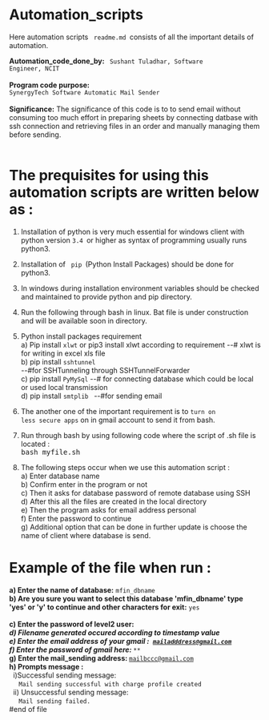 # Automation_scripts

Here automation scripts <code> readme.md </code>consists of all the important details of automation. 

<b>Automation_code_done_by: </b><code> Sushant Tuladhar, Software Engineer, NCIT </code><br> <br>
<b>Program code purpose:</b><code> SynergyTech Software Automatic Mail Sender </code><br> <br>
<b>Significance:</b> The significance of this code is to to send email without consuming too much effort in preparing sheets by connecting datbase with ssh connection and retrieving files in an order and manually managing them before sending. <br> <br>

# The prequisites for using this automation scripts are written below as : 

1. Installation of python is very much essential for windows client with python version <code>3.4 </code>or higher as syntax of programming usually runs python3. 
2. Installation of <code> pip </code>(Python Install Packages) should be done for python3. 
3. In windows during installation environment variables should be checked and maintained to provide python and pip directory. 
4. Run the following through bash in linux. Bat file is under construction and will be available soon in directory. 
5. Python install packages requirement <br>
a) Pip install <code>xlwt</code> or pip3 install xlwt according to requirement 
--# xlwt is for writing in excel xls file <br>
b) pip install <code>sshtunnel</code>  
--#for SSHTunneling through SSHTunnelForwarder <br>
c) pip install <code>PyMySql</code> 
--# for connecting database which could be local or used local transmission <br>
d) pip install <code>smtplib </code>
--#for sending email <br>

6. The another one of the important requirement is to <code>turn on less secure apps</code> on in gmail account to send it from bash. <br>
7. Run through bash by using following code where the script of .sh file is located :<br>
  <kbd> bash myfile.sh </kbd> <br>
  
8. The following steps occur when we use this automation script : <br>
a) Enter database name <br>
b) Confirm enter in the program or not <br>
c) Then it asks for database password of remote database using SSH <br>
d) After this all the files are created in the local directory <br>
e) Then the program asks for email address personal <br>
f) Enter the password to continue <br>
g) Additional option that can be done in further update is choose the name of client where database is send. <br>
 
 # Example of the file when run :<br>
 
 <b>a) Enter the name of database:</b> <code>mfin_dbname</code> <br>
 <b>b) Are you sure you want to select this database 'mfin_dbname' type 'yes' or 'y' to continue and other characters for exit:</b> <code>yes </code><br>
 <b>c) Enter the password of level2 user:</b> <kbd><code>*************</code></kbd> <br>
 d) Filename generated occured according to timestamp value <br>
 <b>e) Enter the email address of your gmail :</b><code> mailadddress@gmail.com</code><br>
 <b>f) Enter the password of gmail here:</b> <kbd> <code>***************</code> </kbd><br>
  <b>g) Enter the mail_sending address: </b><code>mailbccc@gmail.com </code><br>
  <b>h) Prompts message : </b><br>
  &nbsp;  i)Successful sending message: <br>
   &nbsp;&nbsp;  <code> Mail sending successful with charge profile created </code><br>
   &nbsp; ii) Unsuccessful sending message: <br>
   &nbsp;&nbsp;  <code> Mail sending failed. </code>
 #end of file
